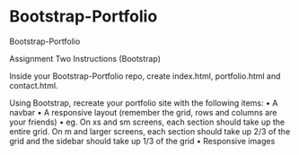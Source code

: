 # Bootstrap-Portfolio
Bootstrap-Portfolio

Assignment Two Instructions (Bootstrap)

Inside your Bootstrap-Portfolio repo, create index.html, portfolio.html and contact.html.

Using Bootstrap, recreate your portfolio site with the following items:
	• A navbar
	• A responsive layout (remember the grid, rows and columns are your friends) 
		• eg. On xs and sm screens, each section should take up the entire grid. On m and larger screens, each section should take up 2/3 of the grid and the sidebar should take up 1/3 of the grid
	• Responsive images